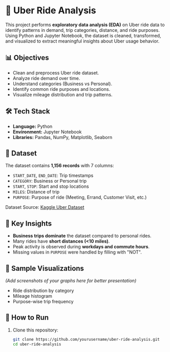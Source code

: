 # 🚖 Uber Ride Analysis  

This project performs **exploratory data analysis (EDA)** on Uber ride data to identify patterns in demand, trip categories, distance, and ride purposes. Using Python and Jupyter Notebook, the dataset is cleaned, transformed, and visualized to extract meaningful insights about Uber usage behavior.  

## 📊 Objectives  
- Clean and preprocess Uber ride dataset.  
- Analyze ride demand over time.  
- Understand categories (Business vs Personal).  
- Identify common ride purposes and locations.  
- Visualize mileage distribution and trip patterns.  

## 🛠️ Tech Stack  
- **Language:** Python  
- **Environment:** Jupyter Notebook  
- **Libraries:** Pandas, NumPy, Matplotlib, Seaborn  

## 📂 Dataset  
The dataset contains **1,156 records** with 7 columns:  
- `START_DATE`, `END_DATE`: Trip timestamps  
- `CATEGORY`: Business or Personal trip  
- `START`, `STOP`: Start and stop locations  
- `MILES`: Distance of trip  
- `PURPOSE`: Purpose of ride (Meeting, Errand, Customer Visit, etc.)  

Dataset Source: [Kaggle Uber Dataset](https://www.kaggle.com/fivethirtyeight/uber-pickups-in-new-york-city)  

## 🔑 Key Insights  
- **Business trips dominate** the dataset compared to personal rides.  
- Many rides have **short distances (<10 miles)**.  
- Peak activity is observed during **workdays and commute hours**.  
- Missing values in `PURPOSE` were handled by filling with "NOT".  

## 📸 Sample Visualizations  
*(Add screenshots of your graphs here for better presentation)*  

- Ride distribution by category  
- Mileage histogram  
- Purpose-wise trip frequency  

## 🚀 How to Run  
1. Clone this repository:  
   ```bash
   git clone https://github.com/yourusername/uber-ride-analysis.git
   cd uber-ride-analysis
